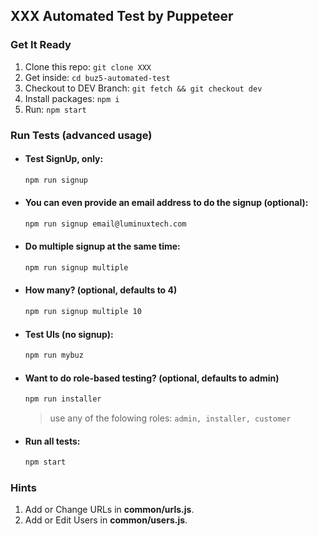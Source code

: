 ## XXX Automated Test by Puppeteer

### Get It Ready
1. Clone this repo: `git clone XXX`
2. Get inside: `cd buz5-automated-test`
3. Checkout to DEV Branch: `git fetch && git checkout dev`
4. Install packages:   `npm i`
5. Run: `npm start`

### Run Tests (advanced usage)
* #### Test SignUp, only: 
  ```cmd
  npm run signup
  ```
* #### You can even provide an email address to do the signup (optional): 
  ```cmd
  npm run signup email@luminuxtech.com
  ```
* #### Do multiple signup at the same time: 
  ```cmd
  npm run signup multiple
  ```
* #### How many? (optional, defaults to 4)
  ```cmd
  npm run signup multiple 10 
  ```
* #### Test UIs (no signup): 
  ```cmd
  npm run mybuz
  ``` 
* #### Want to do role-based testing? (optional, defaults to **admin**)
  ```cmd
  npm run installer
  ```
  > use any of the folowing roles: `admin, installer, customer`
  
* #### Run all tests: 
  ```cmd
  npm start
  ```

### Hints
1. Add or Change URLs in **common/urls.js**.
2. Add or Edit Users in **common/users.js**.
